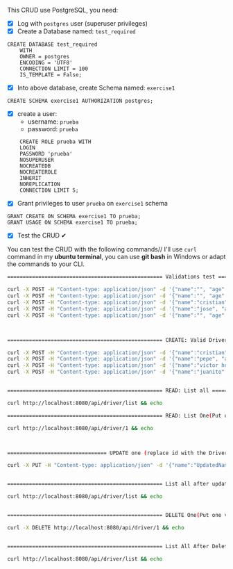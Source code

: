 This CRUD use PostgreSQL, you need:

- [x] Log with `postgres` user (superuser privileges)
- [x] Create a Database named: `test_required`

```postgresql
CREATE DATABASE test_required
    WITH
    OWNER = postgres
    ENCODING = 'UTF8'
    CONNECTION LIMIT = 100
    IS_TEMPLATE = False;
```

- [x] Into above database, create Schema named: `exercise1`

```postgresql
CREATE SCHEMA exercise1 AUTHORIZATION postgres;
```

- [x] create a user:
    - username: `prueba`
    - password: `prueba`

```postgresql
    CREATE ROLE prueba WITH
    LOGIN
    PASSWORD 'prueba'
    NOSUPERUSER
    NOCREATEDB
    NOCREATEROLE
    INHERIT
    NOREPLICATION
    CONNECTION LIMIT 5;
```

- [x] Grant privileges to user `prueba` on `exercise1` schema

```postgresql
GRANT CREATE ON SCHEMA exercise1 TO prueba;
GRANT USAGE ON SCHEMA exercise1 TO prueba;
```

- [x] Test the CRUD ✔

You can test the CRUD with the following commands//
I'll use `curl` command in my **ubuntu terminal**, you can use **git bash** in Windows or adapt the commands to your
CLI.

```bash
================================================== Validations test ==================================================

curl -X POST -H "Content-type: application/json" -d '{"name":"", "age":""}' http://localhost:8080/api/driver/create && echo
curl -X POST -H "Content-type: application/json" -d '{"name":"", "age":"70"}' http://localhost:8080/api/driver/create && echo
curl -X POST -H "Content-type: application/json" -d '{"name":"cristian", "age":""}' http://localhost:8080/api/driver/create && echo
curl -X POST -H "Content-type: application/json" -d '{"name":"jose", "age":"89"}' http://localhost:8080/api/driver/create && echo
curl -X POST -H "Content-type: application/json" -d '{"name":"", "age":"99999"}' http://localhost:8080/api/driver/create && echo



================================================== CREATE: Valid Driver Insertion ==================================================

curl -X POST -H "Content-type: application/json" -d '{"name":"cristian", "age":"20"}' http://localhost:8080/api/driver/create && echo
curl -X POST -H "Content-type: application/json" -d '{"name":"pepe", "age":"51"}' http://localhost:8080/api/driver/create && echo
curl -X POST -H "Content-type: application/json" -d '{"name":"victor hugo", "age":"35"}' http://localhost:8080/api/driver/create && echo
curl -X POST -H "Content-type: application/json" -d '{"name":"juanito", "age":"33"}' http://localhost:8080/api/driver/create && echo


================================================== READ: List all ==================================================

curl http://localhost:8080/api/driver/list && echo

================================================== READ: List One(Put one valid Id) ==================================================

curl http://localhost:8080/api/driver/1 && echo



================================ UPDATE one (replace id with the Driver that you can update) =================================

curl -X PUT -H "Content-type: application/json" -d '{"name":"UpdatedName", "age":30}' http://localhost:8080/api/driver/1 && echo


================================================== List all after update ==================================================

curl http://localhost:8080/api/driver/list && echo


================================================== DELETE One(Put one valid Id) ==================================================

curl -X DELETE http://localhost:8080/api/driver/1 && echo


================================================== List All After Delete ==================================================

curl http://localhost:8080/api/driver/list && echo

```